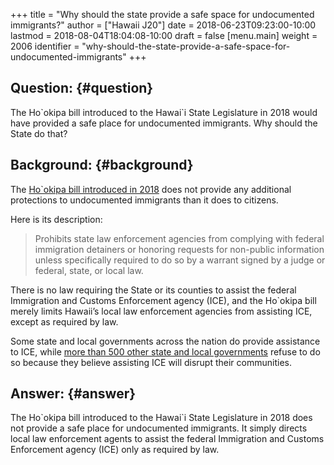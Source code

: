 +++
title = "Why should the state provide a safe space for undocumented immigrants?"
author = ["Hawaii J20"]
date = 2018-06-23T09:23:00-10:00
lastmod = 2018-08-04T18:04:08-10:00
draft = false
[menu.main]
  weight = 2006
  identifier = "why-should-the-state-provide-a-safe-space-for-undocumented-immigrants"
+++

## Question: {#question}

The Ho\`okipa bill introduced to the Hawai\`i State Legislature in 2018 would have
provided a safe place for undocumented immigrants. Why should the State do that?


## Background: {#background}

The [Ho\`okipa bill introduced in 2018](https://www.capitol.hawaii.gov/measure%5Findiv.aspx?billtype=SB&billnumber=2290&year=2018) does not provide any additional
protections to undocumented immigrants than it does to citizens.

Here is its description:

> Prohibits state law enforcement agencies from complying with federal immigration
> detainers or honoring requests for non-public information unless specifically
> required to do so by a warrant signed by a judge or federal, state, or local
> law.

There is no law requiring the State or its counties to assist the federal
Immigration and Customs Enforcement agency (ICE), and the Ho\`okipa  bill
merely limits Hawaii’s local law enforcement agencies from assisting ICE, except
as required by law.

Some state and local governments across the nation do provide assistance to ICE,
while [more than 500 other state and local governments](https://en.wikipedia.org/wiki/Sanctuary%5Fcity) refuse to do so because
they believe assisting ICE will disrupt their communities.


## Answer: {#answer}

The Ho\`okipa bill introduced to the Hawai\`i State Legislature in 2018 does not
provide a safe place for undocumented immigrants. It simply directs local law
enforcement agents to assist the federal Immigration and Customs Enforcement
agency (ICE) only as required by law.
